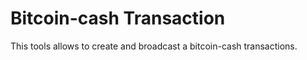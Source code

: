 # Bitcoin-cash Transaction
This tools allows to create and broadcast a bitcoin-cash transactions. 



